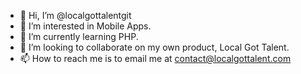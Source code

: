 - 👋 Hi, I’m @localgottalentgit
- 👀 I’m interested in Mobile Apps.
- 🌱 I’m currently learning PHP.
- 💞️ I’m looking to collaborate on my own product, Local Got Talent.
- 📫 How to reach me is to email me at contact@localgottalent.com

<!---
localgottalentgit/localgottalentgit is a ✨ special ✨ repository because its `README.md` (this file) appears on your GitHub profile.
You can click the Preview link to take a look at your changes.
--->

